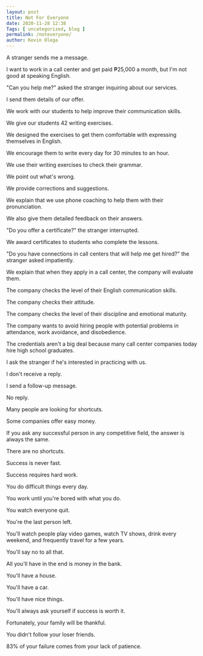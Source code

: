 ```yaml
--- 
layout: post 
title: Not For Everyone
date: 2020-11-28 12:38
Tags: [ uncategorized, blog ]
permalink: /noteveryone/ 
author: Kevin Olega 
--- 
```


A stranger sends me a message.

I want to work in a call center and get paid ₱25,000 a month, but I'm not good at speaking English.

"Can you help me?" asked the stranger inquiring about our services.

I send them details of our offer.

We work with our students to help improve their communication skills.

We give our students 42 writing exercises.

We designed the exercises to get them comfortable with expressing themselves in English.

We encourage them to write every day for 30 minutes to an hour.

We use their writing exercises to check their grammar.

We point out what's wrong.

We provide corrections and suggestions.

We explain that we use phone coaching to help them with their pronunciation.

We also give them detailed feedback on their answers.

"Do you offer a certificate?" the stranger interrupted.

We award certificates to students who complete the lessons.

"Do you have connections in call centers that will help me get hired?" the stranger asked impatiently.

We explain that when they apply in a call center, the company will evaluate them.

The company checks the level of their English communication skills.

The company checks their attitude.

The company checks the level of their discipline and emotional maturity.

The company wants to avoid hiring people with potential problems in attendance, work avoidance, and disobedience.

The credentials aren't a big deal because many call center companies today hire high school graduates.

I ask the stranger if he's interested in practicing with us.

I don't receive a reply.

I send a follow-up message.

No reply.

Many people are looking for shortcuts.

Some companies offer easy money.

If you ask any successful person in any competitive field, the answer is always the same.

There are no shortcuts.

Success is never fast.

Success requires hard work. 

You do difficult things every day.

You work until you're bored with what you do.

You watch everyone quit.

You're the last person left.

You'll watch people play video games, watch TV shows, drink every weekend, and frequently travel for a few years.

You'll say no to all that.

All you'll have in the end is money in the bank.

You'll have a house.

You'll have a car.

You'll have nice things.

You'll always ask yourself if success is worth it.

Fortunately, your family will be thankful. 

You didn't follow your loser friends.

83% of your failure comes from your lack of patience.